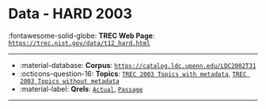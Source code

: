 # Data - HARD 2003 

:fontawesome-solid-globe: **TREC Web Page**: [`https://trec.nist.gov/data/t12_hard.html`](https://trec.nist.gov/data/t12_hard.html)

---

- :material-database: **Corpus**: [`https://catalog.ldc.upenn.edu/LDC2002T31`](https://catalog.ldc.upenn.edu/LDC2002T31)
- :octicons-question-16: **Topics**: [`TREC 2003 Topics with metadata`](https://trec.nist.gov/data/hard/03/03.topics.metadata), [`TREC 2003 Topics without metadata`](https://trec.nist.gov/data/hard/03/03.topics.nometadata)
- :material-label: **Qrels**: [`Actual`](https://trec.nist.gov/data/hard/03/03.qrels.actual), [`Passage`](https://trec.nist.gov/data/qrels_eng/passage.judgements.03)


---

